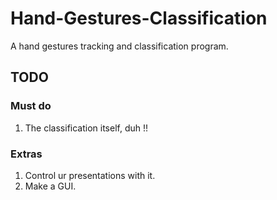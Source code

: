 # Hand-Gestures-Classification
A hand gestures tracking and classification program.

## TODO
### Must do
1. The classification itself, duh !!

### Extras
1. Control ur presentations with it.
2. Make a GUI.